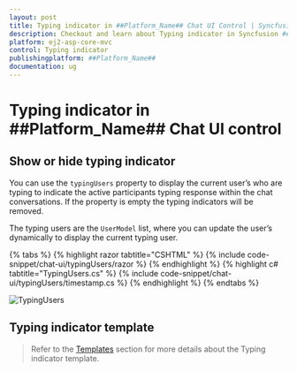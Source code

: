 ```yaml
---
layout: post
title: Typing indicator in ##Platform_Name## Chat UI Control | Syncfusion
description: Checkout and learn about Typing indicator in Syncfusion ##Platform_Name## Chat UI control of Syncfusion Essential JS 2 and more.
platform: ej2-asp-core-mvc
control: Typing indicator
publishingplatform: ##Platform_Name##
documentation: ug
---
```


# Typing indicator in ##Platform_Name## Chat UI control

## Show or hide typing indicator

You can use the `typingUsers` property to display the current user’s who are typing to indicate the active participants typing response within the chat conversations. If the property is empty the typing indicators will be removed.

The typing users are the `UserModel` list, where you can update the user’s dynamically to display the current typing user. 

{% tabs %}
{% highlight razor tabtitle="CSHTML" %}
{% include code-snippet/chat-ui/typingUsers/razor %}
{% endhighlight %}
{% highlight c# tabtitle="TypingUsers.cs" %}
{% include code-snippet/chat-ui/typingUsers/timestamp.cs %}
{% endhighlight %}
{% endtabs %}

![TypingUsers](images/typingUsers.png)

## Typing indicator template 

> Refer to the [Templates](./templates#typing-indicator-template) section for more details about the Typing indicator template.